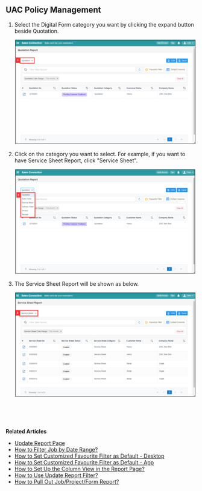 ## UAC Policy Management

1. Select the Digital Form category you want by clicking the expand button beside Quotation.

   <p align="center">
     <img src="img/Report_Page_DF_Category_Step_1.png" alt="Report Page DF Category Step 1">
   </p>

2. Click on the category you want to select. For example, if you want to have Service Sheet Report, click "Service Sheet".

   <p align="center">
     <img src="img/Report_Page_DF_Category_Step_2.png" alt="Report Page DF Category Step 2">
   </p>

3. The Service Sheet Report will be shown as below.

   <p align="center">
     <img src="img/Report_Page_DF_Category_Step_3.png" alt="Report Page DF Category Step 3">
   </p>
<br><br><br>

**Related Articles**
- [Update Report Page](Report_Update_Page.md)
- [How to Filter Job by Date Range?](Job_Filter_by_Date_Range.md)
- [How to Set Customized Favourite Filter as Default - Desktop ](Default_Favourite_Filter.md)
- [How to Set Customized Favourite Filter as Default - App ](Default_Favourite_Filter_App.md)
- [How to Set Up the Column View in the Report Page?](How_to_Set_Up_the_Column_View_in_the_Report_Page.md)
- [How to Use Update Report Filter?](Job_Update_Report_Filter.md)
- [How to Pull Out Job/Project/Form Report?](Export_Report.md)
